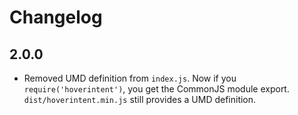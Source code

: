 # Changelog

## 2.0.0

- Removed UMD definition from `index.js`.
  Now if you `require('hoverintent')`, you get the CommonJS module export.
  `dist/hoverintent.min.js` still provides a UMD definition.
